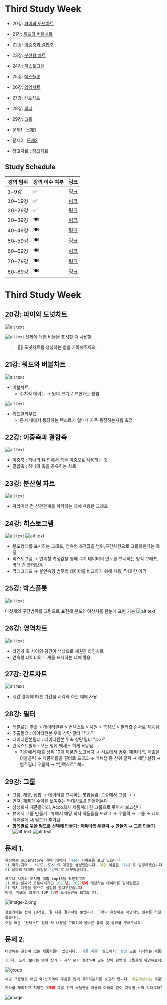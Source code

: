 # Third Study Week

- 20강: [파이와 도넛차트](#20강-파이와-도넛차트)

- 21강: [워드와 버블차트](#21강-워드와-버블차트)

- 22강: [이중축과 결합축](#22강-이중축과-결합축)

- 23강: [분산형 차트](#23강-분산형-차트)

- 24강: [히스토그램](#24강-히스토그램)

- 25강: [박스플롯](#25강-박스플롯)

- 26강: [영역차트](#26강-영역차트)

- 27강: [간트차트](#27강-간트차트)

- 28강: [필터](#28강-필터)

- 29강: [그룹](#29강-그룹)


- 문제1 : [문제1](#문제1)

- 문제2 : [문제2](#문제2)

- 참고자료 : [참고자료](#참고-자료)



## Study Schedule

| 강의 범위     | 강의 이수 여부 | 링크                                                                                                        |
|--------------|---------|-----------------------------------------------------------------------------------------------------------|
| 1~9강        |  ✅      | [링크](https://youtu.be/3ovkUe-TP1w?si=CRjj99Qm300unSWt)       |
| 10~19강      | ✅      | [링크](https://www.youtube.com/watch?v=AXkaUrJs-Ko&list=PL87tgIIryGsa5vdz6MsaOEF8PK-YqK3fz&index=75)       |
| 20~29강      | ✅      | [링크](https://www.youtube.com/watch?v=Qcl4l6p-gHM)      |
| 30~39강      | 🍽️      | [링크](https://www.youtube.com/watch?v=e6J0Ljd6h44&list=PL87tgIIryGsa5vdz6MsaOEF8PK-YqK3fz&index=55)       |
| 40~49강      | 🍽️      | [링크](https://www.youtube.com/watch?v=AXkaUrJs-Ko&list=PL87tgIIryGsa5vdz6MsaOEF8PK-YqK3fz&index=45)       |
| 50~59강      | 🍽️      | [링크](https://www.youtube.com/watch?v=AXkaUrJs-Ko&list=PL87tgIIryGsa5vdz6MsaOEF8PK-YqK3fz&index=35)       |
| 60~69강      | 🍽️      | [링크](https://www.youtube.com/watch?v=AXkaUrJs-Ko&list=PL87tgIIryGsa5vdz6MsaOEF8PK-YqK3fz&index=25)       |
| 70~79강      | 🍽️      | [링크](https://www.youtube.com/watch?v=AXkaUrJs-Ko&list=PL87tgIIryGsa5vdz6MsaOEF8PK-YqK3fz&index=15)       |
| 80~89강      | 🍽️      | [링크](https://www.youtube.com/watch?v=AXkaUrJs-Ko&list=PL87tgIIryGsa5vdz6MsaOEF8PK-YqK3fz&index=5)        |


<!-- 여기까진 그대로 둬 주세요-->
<!-- 이 안에 들어오는 텍스트는 주석입니다. -->

# Third Study Week






## 20강: 파이와 도넛차트
<!-- 파이와 도넛차트에 관해 배우게 된 점을 적어주세요 -->
![alt text](Tableau_imagefile/week3_파이차트.png)

![alt text](Tableau_imagefile/week3_파이차트(2).png)
전체에 대한 비율을 표시할 때 사용함


> **🧞‍♀️ 도넛차트를 생성하는 법을 기록해주세요.**






## 21강: 워드와 버블차트
![alt text](Tableau_imagefile/week3_버블차트.png)
- 버블차트
    - 수치적 데이트 → 원의 크기로 표현하는 방법

![alt text](Tableau_imagefile/week3_워드클라우드.png)
- 워드클라우드
    - 문서 내에서 등장하는 텍스트가 얼마나 자주 등장하는지를 측정




## 22강: 이중축과 결합축
![alt text](Tableau_imagefile/week3_이중축과결합축.png)
- 이중축 : 하나의 뷰 안에서 축을 이중으로 사용하는 것
- 결합축 : 하나의 축을 공유하는 차트






## 23강: 분산형 차트
![alt text](Tableau_imagefile/week3_분산형차트.png)
- 파라미터 간 상관관계를 파악하는 데에 유용한 그래프






## 24강: 히스토그램
![alt text](Tableau_imagefile/week3_히스토그램.png)
![alt text](Tableau_imagefile/week3_히스토그램(2).png)
- 분포형태를 표시하는 그래프, 연속형 측정값을 범위,구간차원으로 그룹화한다는 특징
- 히스토그램 → 연속형 측정값을 통해 수치 데이터의 빈도를 표시하는 양적 그래프, 막대 간 붙어있음
- 막대그래프 → 불연속형 범주형 데이터를 비교하기 위해 사용, 막대 간 이격



## 25강: 박스플롯
![alt text](Tableau_imagefile/week3_박스플롯.png)

다섯개의 구간범위를 그림으로 표현해 분포와 이상치를 한눈에 표현 가능
![alt text](Tableau_imagefile/week3_IQR.png)





## 26강: 영역차트
![alt text](Tableau_imagefile/week3_영역차트.png)
- 라인과 축 사이의 공간이 색상으로 채원진 라인차트
- 연속형 데이터의 누계를 표시하는 데에 활용






## 27강: 간트차트
![alt text](Tableau_imagefile/week3_영역차트.png)
- 시간 경과에 따른 기간을 시각화 하는 데에 사용






## 28강: 필터
- 태블로는 추출 > 데이터원본 > 컨텍스트 > 차원 > 측정값 > 필터값 순서로 작동됨
- 추출필터 : 데이터원본 우측 상단 필터 “추가”
- 데이터원본필터 : 데이터원본 우측 상단 필터 “추가”
- 컨택스트필터 : 모든 행에 액세스 하게 작동됨
    - 기술에서 매출 상위 10개 제품만 보고싶다 → 시트에서 범주, 제품이름, 매출을 더블클릭 → 제품이름을 필터로 드래그 → 메뉴탭 중 상위 클릭 → 해당 설정 → 범주필터 우클릭 → “컨택스트” 체크






## 29강: 그룹
- 그룹, 계층, 집합 → 데이터를 표시하는 방법들임. 그중에서 그룹 ㄱㄱ
- 먼저, 제품과 수익을 보여주는 막대차트를 만들어본다
- 삼성회사 제품들끼리, Acco회사 제품끼리 한 그룹으로 묶어서 보고싶다
- 뷰에서 그룹 만들기 : 뷰에서 해당 회사 제품들을 드래그 → 우클릭 → 그룹 → 데이터패널에 새 필드가 추가됨
- **항목별로 묶을 필드를 선택해 만들기 : 제품이름 우클릭 → 만들기 → 그룹 만들기**  
![alt text](Tableau_imagefile/week3_그룹.png)
![alt text](Tableau_imagefile/week3_그룹(2).png)




## 문제 1.

```js
유정이는 superstore 데이터셋에서 '주문' 테이블을 보고 있습니다.
1) 국가/지역 - 시/도- 도시 의 계층을 생성했습니다. 계층 이름은 '위치'로 설정하겠습니다.
2) 날짜의 데이터 타입을 '날짜'로 바꾸었습니다.

코로나 시기의 도시별 매출 top10을 확인하고자
1) 배송 날짜가 코로나시기인 2021년, 2022년에 해당하는 데이터를 필터링했고
2) 위치 계층을 행으로 설정해 펼쳐두었습니다.
이때, 매출의 합계가 TOP 10인 도시들만을 보았습니다.
```

![image-2.png](https://github.com/yousrchive/tableau/blob/main/study/img/1st%20study/image-4.png?raw=true)

```
겉보기에는 전체 10개로, 잘 나온 결과처럼 보입니다. 그러나 유정이는 치명적인 실수를 저질렀습니다.
오늘 배운 '컨텍스트 필터'의 내용을 고려하여 올바른 풀이 및 결과를 구해주세요.
```

<!-- DArt-B superstore가 아닌 개인 superstore 파일을 사용했다면 값이 다르게 표시될 수 있습니다.-->

## 문제 2.

```js
태영이는 관심이 있는 제품사들이 있습니다. '제품 이름' 필드에서 '삼성'으로 시작하는 제품들을 'Samsung group'으로, 'Apple'으로 시작하는 제품들을 'Apple group'으로, 'Canon'으로 시작하는 제품들을 'Canon group'으로, 'HP'로 시작하는 제품들을 'HP group', 'Logitech'으로 시작하는 제품들을 'Logitech group'으로 그룹화해서 보려고 합니다. 나머지는 기타로 설정해주세요. 이 그룹화를 명명하는 필드는 'Product Name Group'으로 설정해주세요.

(이때, 드래그보다는 멤버 찾기 > 시작 문자 설정하여 모두 찾아 한번에 그룹화해 확인해보세요.)
```

![group](https://github.com/yousrchive/BUSINESS-INTELLIGENCE-TABLEAU/blob/main/study/img/3rd%20study/%E1%84%89%E1%85%B3%E1%84%8F%E1%85%B3%E1%84%85%E1%85%B5%E1%86%AB%E1%84%89%E1%85%A3%E1%86%BA%202024-09-18%20%E1%84%8B%E1%85%A9%E1%84%92%E1%85%AE%204.33.47.png?raw=true)

```js
해당 그룹별로 어떤 국가/지역이 주문을 많이 차지하는지를 보고자 합니다. 매출액보다는 주문량을 보고 싶으므로, 주문Id의 카운트로 계산하겠습니다.

기타를 제외하고 지정한 5개의 그룹 하위 목들만을 이용해 아래와 같이 지역별 누적 막대그래프를 그려봐주세요.
```

![image](https://github.com/yousrchive/BUSINESS-INTELLIGENCE-TABLEAU/blob/main/study/img/3rd%20study/%E1%84%89%E1%85%B3%E1%84%8F%E1%85%B3%E1%84%85%E1%85%B5%E1%86%AB%E1%84%89%E1%85%A3%E1%86%BA%202024-09-18%20%E1%84%8B%E1%85%A9%E1%84%92%E1%85%AE%204.37.55.png?raw=true)